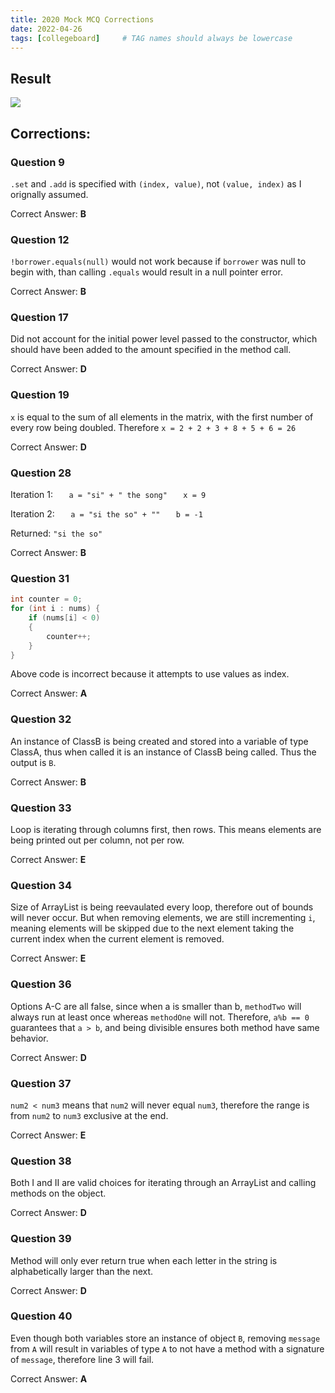 ```yaml
---
title: 2020 Mock MCQ Corrections
date: 2022-04-26
tags: [collegeboard]     # TAG names should always be lowercase
---
```


## Result

<image src="/CSA-Data-Structures/assets/img/mcq20_result.png" />


## Corrections:

### Question 9

`.set` and `.add` is specified with `(index, value)`, not `(value, index)` as I orignally assumed.

Correct Answer: **B**


### Question 12

`!borrower.equals(null)` would not work because if `borrower` was null to begin with, than calling `.equals` would result in a null pointer error.

Correct Answer: **B**


### Question 17

Did not account for the initial power level passed to the constructor, which should have been added to the amount specified in the method call.

Correct Answer: **D**


### Question 19

`x` is equal to the sum of all elements in the matrix, with the first number of every row being doubled. Therefore `x = 2 + 2 + 3 + 8 + 5 + 6 = 26`

Correct Answer: **D**


### Question 28

Iteration 1:
`   a = "si" + " the song"`
`   x = 9`

Iteration 2:
`   a = "si the so" + ""`
`   b = -1`

Returned: `"si the so"`

Correct Answer: **B**


### Question 31

```java
int counter = 0; 
for (int i : nums) {   
    if (nums[i] < 0)    
    {       
        counter++;    
    } 
}
```

Above code is incorrect because it attempts to use values as index.

Correct Answer: **A**


### Question 32

An instance of ClassB is being created and stored into a variable of type ClassA, thus when called it is an instance of ClassB being called. Thus the output is `B`.

Correct Answer: **B**


### Question 33

Loop is iterating through columns first, then rows. This means elements are being printed out per column, not per row.

Correct Answer: **E**


### Question 34

Size of ArrayList is being reevaulated every loop, therefore out of bounds will never occur. But when removing elements, we are still incrementing `i`, meaning elements will be skipped due to the next element taking the current index when the current element is removed.

Correct Answer: **E**


### Question 36

Options A-C are all false, since when a is smaller than b, `methodTwo` will always run at least once whereas `methodOne` will not. Therefore, `a%b == 0` guarantees that `a > b`, and being divisible ensures both method have same behavior. 

Correct Answer: **D**


### Question 37

`num2 < num3` means that `num2` will never equal `num3`, therefore the range is from `num2` to `num3` exclusive at the end.

Correct Answer: **E**


### Question 38

Both I and II are valid choices for iterating through an ArrayList and calling methods on the object.

Correct Answer: **D**


### Question 39

Method will only ever return true when each letter in the string is alphabetically larger than the next.

Correct Answer: **D**


### Question 40

Even though both variables store an instance of object `B`, removing `message` from `A` will result in variables of type `A` to not have a method with a signature of `message`, therefore line 3 will fail.

Correct Answer: **A**